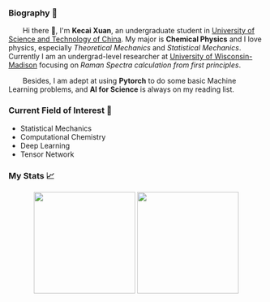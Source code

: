 ### Biography 🚀
&emsp;&emsp;Hi there 👋, I'm **Kecai Xuan**, an undergraduate student in [University of Science and Technology of China](https://www.ustc.edu.cn). My major is **Chemical Physics** and I love physics, especially *Theoretical Mechanics* and *Statistical Mechanics*. Currently I am an undergrad-level  researcher at [University of Wisconsin-Madison](https://www.wisc.edu) focusing on *Raman Spectra calculation from first principles*.

&emsp;&emsp;Besides, I am adept at using **Pytorch** to do some basic Machine Learning problems, and **AI for Science** is always on my reading list.
   
### Current Field of Interest 📓
* Statistical Mechanics
* Computational Chemistry
* Deep Learning
* Tensor Network 


### My Stats 📈

  <p align="center">
    <img src="https://github-readme-stats.vercel.app/api?username=Bessgendre&count_private=true&show_icons=true" height="200" />
    <img src="https://github-readme-stats.vercel.app/api/top-langs/?username=Bessgendre&show_icons=true" height="200" />
  </p>

